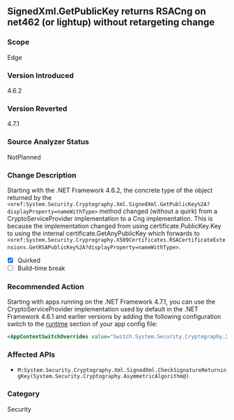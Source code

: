 ## SignedXml.GetPublicKey returns RSACng on net462 (or lightup) without retargeting change

### Scope
Edge

### Version Introduced
4.6.2

### Version Reverted
4.7.1

### Source Analyzer Status
NotPlanned

### Change Description
Starting with the .NET Framework 4.6.2, the concrete type of the object returned by the `<xref:System.Security.Cryptography.Xml.SignedXml.GetPublicKey%2A?displayProperty=nameWithType>` method changed (without a quirk) from a CryptoServiceProvider implementation to a Cng implementation. This is because the implementation changed from using certificate.PublicKey.Key to using the internal certificate.GetAnyPublicKey which forwards to `<xref:System.Security.Cryprography.X509Certificates.RSACertificateExtensions.GetRSAPublicKey%2A?displayProperty=nameWithType>`.

- [x] Quirked
- [ ] Build-time break

### Recommended Action
Starting with apps running on the .NET Framework 4.7.1, you can use the CryptoServiceProvider implementation used by default in the .NET Framework 4.6.1 and earlier versions by adding the following configuration switch to the [runtime](https://docs.microsoft.com/en-us/dotnet/framework/configure-apps/file-schema/runtime/runtime-element) section of your app config file:

```xml
<AppContextSwitchOverrides value="Switch.System.Security.Cryptography.Xml.SignedXmlUseLegacyCertificatePrivateKey=true" />
```

### Affected APIs
* `M:System.Security.Cryptography.Xml.SignedXml.CheckSignatureReturningKey(System.Security.Cryptography.AsymmetricAlgorithm@)`

### Category
Security

<!--
Bug # 432261
-->
